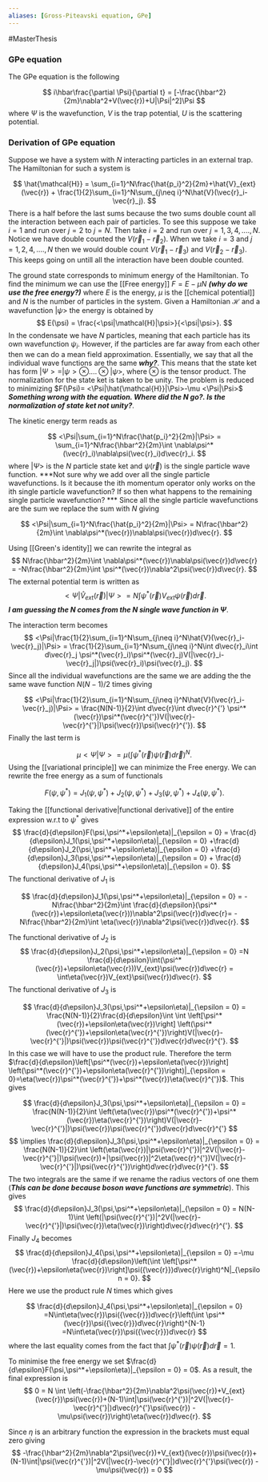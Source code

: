 ```yaml
---
aliases: [Gross-Piteavski equation, GPe]
---
```

#MasterThesis

### GPe equation

The GPe equation is the following

$$
i\hbar\frac{\partial \Psi}{\partial t} = [-\frac{\hbar^2}{2m}\nabla^2+V(\vec{r})+U|\Psi|^2]\Psi
$$
where $\Psi$ is the wavefunction, $V$ is the trap potential, $U$ is the scattering potential.

### Derivation of GPe equation
Suppose we have a system with $N$ interacting particles in an external trap. The Hamiltonian for such a system is

$$
\hat{\mathcal{H}} = \sum_{i=1}^N\frac{\hat{p_i}^2}{2m}+\hat{V}_{ext}(\vec{r}) + \frac{1}{2}\sum_{i=1}^N\sum_{j\neq i}^N\hat{V}(\vec{r}_i-\vec{r}_j).
$$
There is a half before the last sums because the two sums double count all the interaction between each pair of particles. To see this suppose we take $i=1$ and run over $j = 2$ to $j=N$. Then take $i=2$ and run over $j = 1,3,4,....,N$. Notice we have double counted the $V(\vec{r}_1-\vec{r}_2)$. When we take $i = 3$ and $j = 1,2,4,....,N$ then we would double count $V(\vec{r}_1-\vec{r}_3)$ and $V(\vec{r}_2-\vec{r}_3)$. This keeps going on untill all the interaction have been double counted.

The ground state corresponds to minimum energy of the Hamiltonian. To find the minimum we can use the [[Free energy]] $F = E-\mu N$ ***(why do we use the free energy?)*** where $E$ is the energy, $\mu$ is the [[chemical potential]] and  $N$ is the number of particles in the system. Given a Hamiltonian $\mathcal{H}$ and a wavefunction $|\psi>$ the energy is obtained by 
$$
E(\psi) = \frac{<\psi|\mathcal{H}|\psi>}{<\psi|\psi>}.
$$
In the condensate we have $N$ particles, meaning that each particle has its own wavefunction $\psi_i$. However, if the particles are far away from each other then we can do a mean field approximation. Essentially, we say that all the individual wave functions are the same ***why?***. This means that the state ket has form $|\Psi> = |\psi>\otimes....\otimes|\psi>$, where $\otimes$ is the tensor product. The normalization for the state ket is taken to be unity. The problem is reduced to minimizing $F(\Psi)= <\Psi|\hat{\mathcal{H}}|\Psi>-\mu <\Psi|\Psi>$ ***Something wrong with the equation. Where did the $N$ go?. Is the normalization of state ket not unity?***.

The kinetic energy term reads as

$$
<\Psi|\sum_{i=1}^N\frac{\hat{p_i}^2}{2m}|\Psi> = \sum_{i=1}^N\frac{\hbar^2}{2m}\int \nabla\psi^*(\vec{r}_i)\nabla\psi(\vec{r}_i)d\vec{r}_i.
$$
where $|\Psi>$ is the $N$ particle state ket and $\psi(\vec{r})$ is the single particle wave function.
***Not sure why we add over all the single particle wavefunctions. Is it because the ith momentum operator only works on the ith single particle wavefunction? If so then what happens to the remaining single particle wavefunction? *** 
Since all the single particle wavefunctions are the sum we replace the sum with $N$ giving

$$
<\Psi|\sum_{i=1}^N\frac{\hat{p_i}^2}{2m}|\Psi> = N\frac{\hbar^2}{2m}\int \nabla\psi^*(\vec{r})\nabla\psi(\vec{r})d\vec{r}.
$$

Using [[Green's identity]] we can rewrite the integral as 
$$
N\frac{\hbar^2}{2m}\int \nabla\psi^*(\vec{r})\nabla\psi(\vec{r})d\vec{r} = -N\frac{\hbar^2}{2m}\int \psi^*(\vec{r})\nabla^2\psi(\vec{r})d\vec{r}.
$$
The external potential term is written as
$$
<\Psi|\hat{V}_{ext}(\vec{r})|\Psi> = N \int\psi^*(\vec{r})V_{ext}\psi(\vec{r})d\vec{r}.
$$
***I am guessing the N comes from the N single wave function in $\Psi$***.

The interaction term becomes
$$
<\Psi|\frac{1}{2}\sum_{i=1}^N\sum_{j\neq i}^N\hat{V}(\vec{r}_i-\vec{r}_j)|\Psi> = \frac{1}{2}\sum_{i=1}^N\sum_{j\neq i}^N\int d\vec{r}_i\int d\vec{r}_j \psi^*(\vec{r}_i)\psi^*(\vec{r}_j)V(|\vec{r}_i-\vec{r}_j|)\psi(\vec{r}_i)\psi(\vec{r}_j).
$$
Since all the individual wavefunctions are the same we are adding the the same wave function $N(N-1)/2$ times giving

$$
<\Psi|\frac{1}{2}\sum_{i=1}^N\sum_{j\neq i}^N\hat{V}(\vec{r}_i-\vec{r}_j)|\Psi> = \frac{N(N-1)}{2}\int d\vec{r}\int d\vec{r}^{'} \psi^*(\vec{r})\psi^*(\vec{r}^{'})V(|\vec{r}-\vec{r}^{'}|)\psi(\vec{r})\psi(\vec{r}^{'}).
$$
Finally the last term is

$$
\mu<\Psi|\Psi> = \mu\left(\int \psi^*(\vec{r})\psi({\vec{r}})d\vec{r}\right)^N.
$$
Using the [[variational principle]] we can minimize the Free energy. We can rewrite the free energy as a sum of functionals

$$
F(\psi,\psi^*) = J_1(\psi,\psi^*) +J_2(\psi,\psi^*) +J_3(\psi,\psi^*) + J_4(\psi,\psi^*).
$$

Taking  the [[functional derivative|functional derivative]] of the entire expression w.r.t to $\psi^*$ gives 
$$
\frac{d}{d\epsilon}F(\psi,\psi^*+\epsilon\eta)|_{\epsilon = 0} = \frac{d}{d\epsilon}J_1(\psi,\psi^*+\epsilon\eta)|_{\epsilon = 0} +\frac{d}{d\epsilon}J_2(\psi,\psi^*+\epsilon\eta)|_{\epsilon = 0} +\frac{d}{d\epsilon}J_3(\psi,\psi^*+\epsilon\eta)|_{\epsilon = 0} + \frac{d}{d\epsilon}J_4(\psi,\psi^*+\epsilon\eta)|_{\epsilon = 0}.
$$
The functional derivative of $J_1$ is

$$
\frac{d}{d\epsilon}J_1(\psi,\psi^*+\epsilon\eta)|_{\epsilon = 0}  = -N\frac{\hbar^2}{2m}\int \frac{d}{d\epsilon}(\psi^*(\vec{r})+\epsilon\eta(\vec{r}))\nabla^2\psi(\vec{r})d\vec{r}= -N\frac{\hbar^2}{2m}\int \eta(\vec{r})\nabla^2\psi(\vec{r})d\vec{r}.
$$

The functional derivative of $J_2$ is 
$$
\frac{d}{d\epsilon}J_2(\psi,\psi^*+\epsilon\eta)|_{\epsilon = 0} =N \frac{d}{d\epsilon}\int(\psi^*(\vec{r})+\epsilon\eta(\vec{r}))V_{ext}\psi(\vec{r})d\vec{r} = \int\eta(\vec{r})V_{ext}\psi(\vec{r})d\vec{r}.
$$
The functional derivative of $J_3$ is

$$
\frac{d}{d\epsilon}J_3(\psi,\psi^*+\epsilon\eta)|_{\epsilon = 0}  = \frac{N(N-1)}{2}\frac{d}{d\epsilon}\int \int  \left[\psi^*(\vec{r})+\epsilon\eta(\vec{r})\right] \left(\psi^*(\vec{r}^{'})+\epsilon\eta(\vec{r}^{'})\right)V(|\vec{r}-\vec{r}^{'}|)\psi(\vec{r})\psi(\vec{r}^{'})d\vec{r}d\vec{r}^{'}.
$$
In this case we will have to use the product rule. Therefore the term $\frac{d}{d\epsilon}\left[\psi^*(\vec{r})+\epsilon\eta(\vec{r})\right] \left(\psi^*(\vec{r}^{'})+\epsilon\eta(\vec{r}^{'})\right)|_{\epsilon = 0}=\eta(\vec{r})\psi^*(\vec{r}^{'})+\psi^*(\vec{r})\eta(\vec{r}^{'})$. This gives 

$$
\frac{d}{d\epsilon}J_3(\psi,\psi^*+\epsilon\eta)|_{\epsilon = 0}  = \frac{N(N-1)}{2}\int  \left(\eta(\vec{r})\psi^*(\vec{r}^{'})+\psi^*(\vec{r})\eta(\vec{r}^{'})\right)V(|\vec{r}-\vec{r}^{'}|)\psi(\vec{r})\psi(\vec{r}^{'})d\vec{r}d\vec{r}^{'}
$$
$$
\implies \frac{d}{d\epsilon}J_3(\psi,\psi^*+\epsilon\eta)|_{\epsilon = 0}  = \frac{N(N-1)}{2}\int  \left(\eta(\vec{r})|\psi(\vec{r}^{'})|^2V(|\vec{r}-\vec{r}^{'}|)\psi(\vec{r})+|\psi(\vec{r})|^2\eta(\vec{r}^{'})V(|\vec{r}-\vec{r}^{'}|)\psi(\vec{r}^{'})\right)d\vec{r}d\vec{r}^{'}.
$$
The two integrals are the same if we rename the radius vectors of one them (***This can be done because boson wave functions are symmetric***). This gives
$$
\frac{d}{d\epsilon}J_3(\psi,\psi^*+\epsilon\eta)|_{\epsilon = 0}  = N(N-1)\int  \left(|\psi(\vec{r}^{'})|^2V(|\vec{r}-\vec{r}^{'}|)\psi(\vec{r})\eta(\vec{r})\right)d\vec{r}d\vec{r}^{'}.
$$
Finally $J_4$ becomes 
$$
\frac{d}{d\epsilon}J_4(\psi,\psi^*+\epsilon\eta)|_{\epsilon = 0} =-\mu \frac{d}{d\epsilon}\left(\int \left[\psi^*(\vec{r})+\epsilon\eta(\vec{r})\right]\psi({\vec{r}})d\vec{r}\right)^N|_{\epsilon = 0}.
$$
Here we use the product rule $N$ times which gives

$$
\frac{d}{d\epsilon}J_4(\psi,\psi^*+\epsilon\eta)|_{\epsilon = 0} =N\int\eta(\vec{r})\psi({\vec{r}})d\vec{r}\left(\int \psi^*(\vec{r})\psi({\vec{r}})d\vec{r}\right)^{N-1} =N\int\eta(\vec{r})\psi({\vec{r}})d\vec{r}
$$
where the last equality comes from the fact that $\int \psi^*(\vec{r})\psi({\vec{r}})d\vec{r}=1$. 

To minimise the free energy we set $\frac{d}{d\epsilon}F(\psi,\psi^*+\epsilon\eta)|_{\epsilon = 0} = 0$. As a result, the final expression is 
$$
0 = N \int \left(-\frac{\hbar^2}{2m}\nabla^2\psi(\vec{r})+V_{ext}(\vec{r})\psi(\vec{r})+(N-1)\int|\psi(\vec{r}^{'})|^2V(|\vec{r}-\vec{r}^{'}|)d\vec{r}^{'}\psi(\vec{r}) - \mu\psi(\vec{r})\right)\eta(\vec{r})d\vec{r}.
$$

Since $\eta$ is an arbitrary function the expression in the brackets must equal zero giving
$$
-\frac{\hbar^2}{2m}\nabla^2\psi(\vec{r})+V_{ext}(\vec{r})\psi(\vec{r})+(N-1)\int|\psi(\vec{r}^{'})|^2V(|\vec{r}-\vec{r}^{'}|)d\vec{r}^{'}\psi(\vec{r}) - \mu\psi(\vec{r}) = 0
$$





